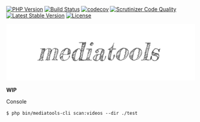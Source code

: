 [![PHP Version](https://img.shields.io/badge/php-7.1+-ff69b4.svg)](https://packagist.org/packages/soluble/mediatools-cli)
[![Build Status](https://travis-ci.org/soluble-io/soluble-mediatools-cli.svg?branch=master)](https://travis-ci.org/soluble-io/soluble-mediatools-cli)
[![codecov](https://codecov.io/gh/soluble-io/soluble-mediatools-cli/branch/master/graph/badge.svg)](https://codecov.io/gh/soluble-io/soluble-mediatools-cli)
[![Scrutinizer Code Quality](https://scrutinizer-ci.com/g/soluble-io/soluble-mediatools-cli/badges/quality-score.png?b=master)](https://scrutinizer-ci.com/g/soluble-io/soluble-mediatools-cli/?branch=master)
[![Latest Stable Version](https://poser.pugx.org/soluble/mediatools-cli/v/stable.svg)](https://packagist.org/packages/soluble/mediatools-cli)
[![License](https://poser.pugx.org/soluble/mediatools-cli/license.png)](https://packagist.org/packages/soluble/mediatools)

![Logo](./docs/assets/images/mediatools.png)

**WIP**

Console

```
$ php bin/mediatools-cli scan:videos --dir ./test
```

 
